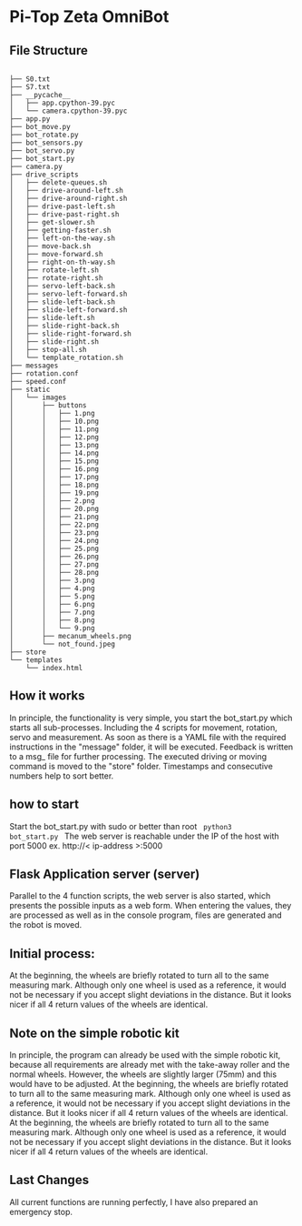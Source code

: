 # Pi-Top Zeta OmniBot

## File Structure
<code>
├── S0.txt
├── S7.txt
├── __pycache__
│   ├── app.cpython-39.pyc
│   └── camera.cpython-39.pyc
├── app.py
├── bot_move.py
├── bot_rotate.py
├── bot_sensors.py
├── bot_servo.py
├── bot_start.py
├── camera.py
├── drive_scripts
│   ├── delete-queues.sh
│   ├── drive-around-left.sh
│   ├── drive-around-right.sh
│   ├── drive-past-left.sh
│   ├── drive-past-right.sh
│   ├── get-slower.sh
│   ├── getting-faster.sh
│   ├── left-on-the-way.sh
│   ├── move-back.sh
│   ├── move-forward.sh
│   ├── right-on-th-way.sh
│   ├── rotate-left.sh
│   ├── rotate-right.sh
│   ├── servo-left-back.sh
│   ├── servo-left-forward.sh
│   ├── slide-left-back.sh
│   ├── slide-left-forward.sh
│   ├── slide-left.sh
│   ├── slide-right-back.sh
│   ├── slide-right-forward.sh
│   ├── slide-right.sh
│   ├── stop-all.sh
│   └── template_rotation.sh
├── messages
├── rotation.conf
├── speed.conf
├── static
│   └── images
│       ├── buttons
│       │   ├── 1.png
│       │   ├── 10.png
│       │   ├── 11.png
│       │   ├── 12.png
│       │   ├── 13.png
│       │   ├── 14.png
│       │   ├── 15.png
│       │   ├── 16.png
│       │   ├── 17.png
│       │   ├── 18.png
│       │   ├── 19.png
│       │   ├── 2.png
│       │   ├── 20.png
│       │   ├── 21.png
│       │   ├── 22.png
│       │   ├── 23.png
│       │   ├── 24.png
│       │   ├── 25.png
│       │   ├── 26.png
│       │   ├── 27.png
│       │   ├── 28.png
│       │   ├── 3.png
│       │   ├── 4.png
│       │   ├── 5.png
│       │   ├── 6.png
│       │   ├── 7.png
│       │   ├── 8.png
│       │   └── 9.png
│       ├── mecanum_wheels.png
│       └── not_found.jpeg
├── store
└── templates
    └── index.html
</code>

## How it works

In principle, the functionality is very simple, you start the bot_start.py which starts all sub-processes. Including the 4 scripts for movement, rotation, servo and measurement. As soon as there is a YAML file with the required instructions in the "message" folder, it will be executed. Feedback is written to a msg_ file for further processing. The executed driving or moving command is moved to the "store" folder. Timestamps and consecutive numbers help to sort better.

## how to start

Start the bot_start.py with sudo or better than root
<code>
python3 bot_start.py
</code>
The web server is reachable under the IP of the host with port 5000 ex. http://< ip-address >:5000

## Flask Application server (server)

Parallel to the 4 function scripts, the web server is also started, which presents the possible inputs as a web form. When entering the values, they are processed as well as in the console program, files are generated and the robot is moved.

## Initial process:

At the beginning, the wheels are briefly rotated to turn all to the same measuring mark. Although only one wheel is used as a reference, it would not be necessary if you accept slight deviations in the distance. But it looks nicer if all 4 return values of the wheels are identical.

## Note on the simple robotic kit

In principle, the program can already be used with the simple robotic kit, because all requirements are already met with the take-away roller and the normal wheels. However, the wheels are slightly larger (75mm) and this would have to be adjusted.
At the beginning, the wheels are briefly rotated to turn all to the same measuring mark. Although only one wheel is used as a reference, it would not be necessary if you accept slight deviations in the distance. But it looks nicer if all 4 return values of the wheels are identical.
At the beginning, the wheels are briefly rotated to turn all to the same measuring mark. Although only one wheel is used as a reference, it would not be necessary if you accept slight deviations in the distance. But it looks nicer if all 4 return values of the wheels are identical.

## Last Changes

All current functions are running perfectly, I have also prepared an emergency stop.
